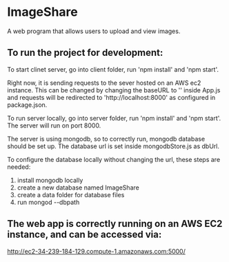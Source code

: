 # ImageShare
A web program that allows users to upload and view images.

## To run the project for development:

To start clinet server, go into client folder, run 'npm install' and 'npm start'. 

Right now, it is sending requests to the sever hosted on an AWS ec2 instance. This can be changed by changing the baseURL to '' inside App.js and requests will be redirected to 'http://localhost:8000' as configured in package.json.


To run server locally, go into server folder, run 'npm install' and 'npm start'. The server will run on port 8000. 

The server is using mongodb, so to correctly run, mongodb database should be set up. The database url is set inside mongodbStore.js as dbUrl. 

To configure the database locally without changing the url, these steps are needed:
1. install mongodb locally
2. create a new database named ImageShare
3. create a data folder for database files
4. run mongod --dbpath <path for your data folder>


## The web app is correctly running on an AWS EC2 instance, and can be accessed via:
http://ec2-34-239-184-129.compute-1.amazonaws.com:5000/
